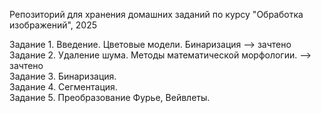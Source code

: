 Репозиторий для хранения домашних заданий по курсу "Обработка изображений", 2025

Задание 1. Введение. Цветовые модели. Бинаризация --> зачтено  
Задание 2. Удаление шума. Методы математической морфологии. --> зачтено  
Задание 3. Бинаризация.  
Задание 4. Сегментация.  
Задание 5. Преобразование Фурье, Вейвлеты.  
